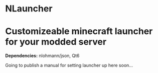 # NLauncher
# Customizeable minecraft launcher for your modded server

**Dependencies:** nlohmann/json, Qt6

Going to publish a manual for setting launcher up here soon...
